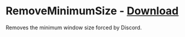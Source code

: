 # RemoveMinimumSize - [Download](https://betterdiscord.net/ghdl?url=https://raw.githubusercontent.com/rauenzi/BetterDiscordAddons/master/Plugins/RemoveMinimumSize/RemoveMinimumSize.plugin.js)

Removes the minimum window size forced by Discord.



